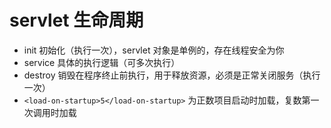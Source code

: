 # servlet 生命周期
- init 初始化（执行一次），servlet 对象是单例的，存在线程安全为你
- service 具体的执行逻辑（可多次执行）
- destroy 销毁在程序终止前执行，用于释放资源，必须是正常关闭服务（执行一次）
- `<load-on-startup>5</load-on-startup>` 为正数项目启动时加载，复数第一次调用时加载
#

